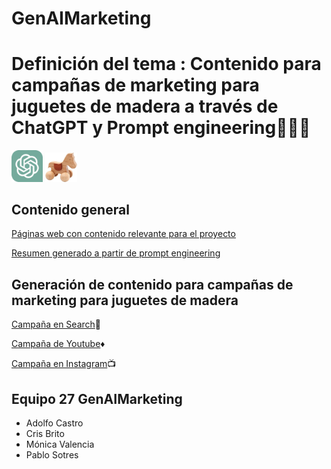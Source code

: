 # GenAIMarketing



# Definición del tema : Contenido para campañas de marketing para juguetes de madera a través de ChatGPT y Prompt engineering:rocket::rocket::rocket:
<div class="contenedor-imagenes">
<img src="ChatGPT_logo.png" alt="image" width="10%" height="auto">
<img src="toy1.jpg" alt="image" width="10%" height="auto">
</div>

## Contenido general

[Páginas web con contenido relevante para el proyecto](paginas_web.md)

[Resumen generado a partir de prompt engineering](resumen_web.md)

## Generación de contenido para campañas de marketing para juguetes de madera

[Campaña en Search](search.md):mag_right:

[Campaña de Youtube](youtube.md):diamonds:

[Campaña en Instagram](instagram.md):tv:


## Equipo 27 GenAIMarketing
- Adolfo Castro
- Cris Brito
- Mónica Valencia
- Pablo Sotres
